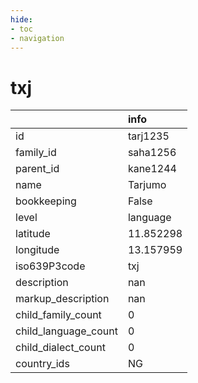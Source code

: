 ```yaml
---
hide:
- toc
- navigation
---
```

# txj
|                      | info      |
|:---------------------|:----------|
| id                   | tarj1235  |
| family_id            | saha1256  |
| parent_id            | kane1244  |
| name                 | Tarjumo   |
| bookkeeping          | False     |
| level                | language  |
| latitude             | 11.852298 |
| longitude            | 13.157959 |
| iso639P3code         | txj       |
| description          | nan       |
| markup_description   | nan       |
| child_family_count   | 0         |
| child_language_count | 0         |
| child_dialect_count  | 0         |
| country_ids          | NG        |